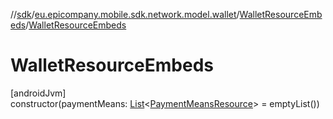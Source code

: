 //[sdk](../../../index.md)/[eu.epicompany.mobile.sdk.network.model.wallet](../index.md)/[WalletResourceEmbeds](index.md)/[WalletResourceEmbeds](-wallet-resource-embeds.md)

# WalletResourceEmbeds

[androidJvm]\
constructor(paymentMeans: [List](https://kotlinlang.org/api/latest/jvm/stdlib/kotlin.collections/-list/index.html)&lt;[PaymentMeansResource](../-payment-means-resource/index.md)&gt; = emptyList())
